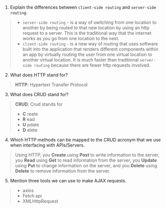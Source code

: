 1. Explain the differences between `client-side routing` and `server-side routing`.
> * `server-side routing` - is a way of switching from one location to another by being routed to that new location by using an http request to a server.  This is the traditional way that the internet works as you go from one location to the next.
> * `client-side routing` - is a new way of routing that uses software built into the application that renders different components within an app by virtually routing the user from one virtual location to another virtual location. It is much faster than traditional `server-side routing` because there are fewer http requests involved. 
2. What does HTTP stand for? 
> __HTTP__: Hypertext Transfer Protocol 
3. What does CRUD stand for? 
> __CRUD__: Crud stands for 
> * __C__ reate
> * __R__ ead
> * __U__ pdate
> * __D__ elete
4. Which HTTP methods can be mapped to the CRUD acronym that we use when interfacing with APIs/Servers.
> Using HTTP, you __Create__ using __Post__ to write information to the server, you __Read__ using __Get__ to read information from the server, you __Update__ using __Put__ to change information on the server, and you __Delete__ using __Delete__ to remove information from the server.
5. Mention three tools we can use to make AJAX requests.
> * axios
> * Fetch api
> * XMLHttpRequest